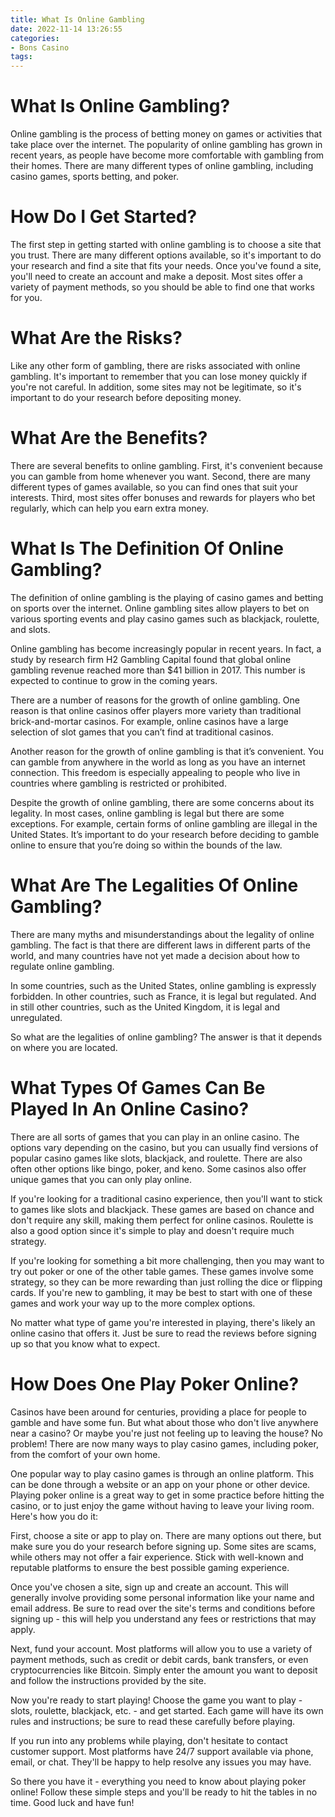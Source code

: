 ```yaml
---
title: What Is Online Gambling
date: 2022-11-14 13:26:55
categories:
- Bons Casino
tags:
---
```



#  What Is Online Gambling?

Online gambling is the process of betting money on games or activities that take place over the internet. The popularity of online gambling has grown in recent years, as people have become more comfortable with gambling from their homes. There are many different types of online gambling, including casino games, sports betting, and poker.

# How Do I Get Started?

The first step in getting started with online gambling is to choose a site that you trust. There are many different options available, so it's important to do your research and find a site that fits your needs. Once you've found a site, you'll need to create an account and make a deposit. Most sites offer a variety of payment methods, so you should be able to find one that works for you.

# What Are the Risks?

Like any other form of gambling, there are risks associated with online gambling. It's important to remember that you can lose money quickly if you're not careful. In addition, some sites may not be legitimate, so it's important to do your research before depositing money.

# What Are the Benefits?

There are several benefits to online gambling. First, it's convenient because you can gamble from home whenever you want. Second, there are many different types of games available, so you can find ones that suit your interests. Third, most sites offer bonuses and rewards for players who bet regularly, which can help you earn extra money.

#  What Is The Definition Of Online Gambling?

The definition of online gambling is the playing of casino games and betting on sports over the internet. Online gambling sites allow players to bet on various sporting events and play casino games such as blackjack, roulette, and slots.

Online gambling has become increasingly popular in recent years. In fact, a study by research firm H2 Gambling Capital found that global online gambling revenue reached more than $41 billion in 2017. This number is expected to continue to grow in the coming years.

There are a number of reasons for the growth of online gambling. One reason is that online casinos offer players more variety than traditional brick-and-mortar casinos. For example, online casinos have a large selection of slot games that you can’t find at traditional casinos.

Another reason for the growth of online gambling is that it’s convenient. You can gamble from anywhere in the world as long as you have an internet connection. This freedom is especially appealing to people who live in countries where gambling is restricted or prohibited.

Despite the growth of online gambling, there are some concerns about its legality. In most cases, online gambling is legal but there are some exceptions. For example, certain forms of online gambling are illegal in the United States. It’s important to do your research before deciding to gamble online to ensure that you’re doing so within the bounds of the law.

#  What Are The Legalities Of Online Gambling?

There are many myths and misunderstandings about the legality of online gambling. The fact is that there are different laws in different parts of the world, and many countries have not yet made a decision about how to regulate online gambling.

In some countries, such as the United States, online gambling is expressly forbidden. In other countries, such as France, it is legal but regulated. And in still other countries, such as the United Kingdom, it is legal and unregulated.

So what are the legalities of online gambling? The answer is that it depends on where you are located.

#  What Types Of Games Can Be Played In An Online Casino?

There are all sorts of games that you can play in an online casino. The options vary depending on the casino, but you can usually find versions of popular casino games like slots, blackjack, and roulette. There are also often other options like bingo, poker, and keno. Some casinos also offer unique games that you can only play online.

If you're looking for a traditional casino experience, then you'll want to stick to games like slots and blackjack. These games are based on chance and don't require any skill, making them perfect for online casinos. Roulette is also a good option since it's simple to play and doesn't require much strategy.

If you're looking for something a bit more challenging, then you may want to try out poker or one of the other table games. These games involve some strategy, so they can be more rewarding than just rolling the dice or flipping cards. If you're new to gambling, it may be best to start with one of these games and work your way up to the more complex options.

No matter what type of game you're interested in playing, there's likely an online casino that offers it. Just be sure to read the reviews before signing up so that you know what to expect.

#  How Does One Play Poker Online?

Casinos have been around for centuries, providing a place for people to gamble and have some fun. But what about those who don't live anywhere near a casino? Or maybe you're just not feeling up to leaving the house? No problem! There are now many ways to play casino games, including poker, from the comfort of your own home.

One popular way to play casino games is through an online platform. This can be done through a website or an app on your phone or other device. Playing poker online is a great way to get in some practice before hitting the casino, or to just enjoy the game without having to leave your living room. Here's how you do it:

First, choose a site or app to play on. There are many options out there, but make sure you do your research before signing up. Some sites are scams, while others may not offer a fair experience. Stick with well-known and reputable platforms to ensure the best possible gaming experience.

Once you've chosen a site, sign up and create an account. This will generally involve providing some personal information like your name and email address. Be sure to read over the site's terms and conditions before signing up - this will help you understand any fees or restrictions that may apply.

Next, fund your account. Most platforms will allow you to use a variety of payment methods, such as credit or debit cards, bank transfers, or even cryptocurrencies like Bitcoin. Simply enter the amount you want to deposit and follow the instructions provided by the site.

Now you're ready to start playing! Choose the game you want to play - slots, roulette, blackjack, etc. - and get started. Each game will have its own rules and instructions; be sure to read these carefully before playing.

If you run into any problems while playing, don't hesitate to contact customer support. Most platforms have 24/7 support available via phone, email, or chat. They'll be happy to help resolve any issues you may have.

So there you have it - everything you need to know about playing poker online! Follow these simple steps and you'll be ready to hit the tables in no time. Good luck and have fun!
